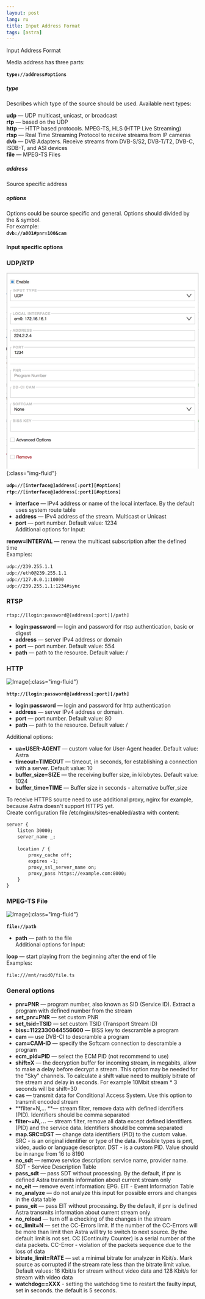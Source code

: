 ```yaml
---
layout: post
lang: ru
title: Input Address Format
tags: [astra]
---
```


Input Address Format

<!-- more -->

Media address has three parts:

**```type://address#options```**

##### type

Describes which type of the source should be used. Available next types:

**udp** — UDP multicast, unicast, or broadcast  
**rtp** — based on the UDP  
**http** — HTTP based protocols. MPEG-TS, HLS (HTTP Live Streaming)  
**rtsp** — Real Time Streaming Protocol to receive streams from IP cameras  
**dvb** — DVB Adapters. Receive streams from DVB-S/S2, DVB-T/T2, DVB-C, ISDB-T, and ASI devices  
**file** — MPEG-TS Files  
##### address

Source specific address

##### options

Options could be source specific and general. Options should divided by the & symbol.  
For example:  
**```dvb://a001#pnr=100&cam```**


#### Input specific options


### UDP/RTP

![Image](/assets/post-img/udp_in.png){:class="img-fluid"}

**```udp://[interface@]address[:port][#options]```**  
**```rtp://[interface@]address[:port][#options]```**  
- **interface** — IPv4 address or name of the local interface. By the default uses system route table  
- **address** — IPv4 address of the stream. Multicast or Unicast  
- **port** — port number. Default value: 1234  
Additional options for Input:  

**renew=INTERVAL** — renew the multicast subscription after the defined time  
Examples:  

`udp://239.255.1.1`  
`udp://eth0@239.255.1.1`  
`udp://127.0.0.1:10000`  
`udp://239.255.1.1:1234#sync`  

### RTSP

```rtsp://[login:password@]address[:port][/path]```
- **login:password** — login and password for rtsp authentication, basic or digest
- **address** — server IPv4 address or domain
- **port** — port number. Default value: 554
- **path** — path to the resource. Default value: /


### HTTP

![Image](/assets/post-img/http_in.png){:class="img-fluid"}


**`http://[login:password@]address[:port][/path]`**
- **login:password** — login and password for http authentication
- **address** — server IPv4 address or domain. 
- **port** — port number. Default value: 80
- **path** — path to the resource. Default value: /

Additional options:
- **ua=USER-AGENT** — custom value for User-Agent header. Default value: Astra
- **timeout=TIMEOUT** — timeout, in seconds, for establishing a connection with a server. Default value: 10
- **buffer_size=SIZE** — the receiving buffer size, in kilobytes. Default value: 1024
- **buffer_time=TIME** — Buffer size in seconds - alternative buffer_size

To receive HTTPS source need to use additional proxy, nginx for example, because Astra doesn't support HTTPS yet.  
Create configuration file /etc/nginx/sites-enabled/astra with content:  
```
server {
    listen 30000;
    server_name _;

    location / {
        proxy_cache off;
        expires -1;
        proxy_ssl_server_name on;
        proxy_pass https://example.com:8000;
    }
}
```
### MPEG-TS File

![Image](/assets/post-img/file_in.png){:class="img-fluid"}

**```file://path```**
- **path** — path to the file  
Additional options for Input:  

**loop** — start playing from the beginning after the end of file  
Examples:  

`file:///mnt/raid0/file.ts`

### General options

- **pnr=PNR** — program number, also known as SID (Service ID). Extract a program with defined number from the stream
- **set_pnr=PNR** — set custom PNR
- **set_tsid=TSID** — set custom TSID (Transport Stream ID)
- **biss=1122330044556600** — BISS key to descramble a program
- **cam** — use DVB-CI to descramble a program
- **cam=CAM-ID** — specify the Softcam connection to descramble a program
- **ecm_pid=PID** — select the ECM PID (not recommend to use)
- **shift=X** — the decryption buffer for incoming stream, in megabits, allow to make a delay before decrypt a stream. This option may be needed for the "Sky" channels. To calculate a shift value need to multiply bitrate of the stream and delay in seconds. For example 10Mbit stream * 3 seconds will be shift=30
- **cas** — transmit data for Conditional Access System. Use this option to transmit encoded stream
- **filter=N,… **— stream filter, remove data with defined identifiers (PID). Identifiers should be comma separated
- **filter~=N,…** — stream filter, remove all data except defined identifiers (PID) and the service data. Identifiers should be comma separated
- **map.SRC=DST** — change data identifiers (PID) to the custom value. SRC - is an original identifier or type of the data. Possible types is pmt, video, audio or language descriptor. DST - is a custom PID. Value should be in range from 16 to 8190
- **no_sdt** — remove service description: service name, provider name. SDT - Service Description Table
- **pass_sdt** — pass SDT without processing. By the default, if pnr is defined Astra transmits information about current stream only
- **no_eit** — remove event information: EPG. EIT - Event Information Table
- **no_analyze** — do not analyze this input for possible errors and changes in the data table
- **pass_eit** — pass EIT without processing. By the default, if pnr is defined Astra transmits information about current stream only
- **no_reload** — turn off a checking of the changes in the stream
- **cc_limit=N** — set the CC-Errors limit. If the number of the CC-Errors will be more than limit then Astra will try to switch to next source. By the default limit is not set. CC (Continuity Counter) is a serial number of the data packets. CC-Error - violation of the packets sequence due to the loss of data
- **bitrate_limit=RATE** — set a minimal bitrate for analyzer in Kbit/s. Mark source as corrupted if the stream rate less than the bitrate limit value. Default values: 16 Kbit/s for stream without video data and 128 Kbit/s for stream with video data
- **watchdog==XXX** - setting the watchdog time to restart the faulty input, set in seconds. the default is 5 seconds.  

